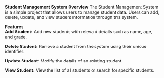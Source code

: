 __Student Management System__
__Overview__
The Student Management System is a simple project that allows users to manage student data. Users can add, delete, update, and view student information through this system.

__Features__  
__Add Student:__
Add new students with relevant details such as name, age, and grade.

__Delete Student:__ 
Remove a student from the system using their unique identifier.

__Update Student:__
Modify the details of an existing student.

__View Student:__
View the list of all students or search for specific students.

